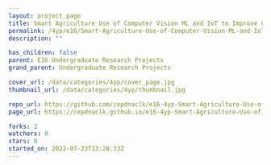 ```yaml
---
layout: project_page
title: Smart Agriculture Use of Computer Vision ML and IoT to Improve Crop Productivity
permalink: /4yp/e16/Smart-Agriculture-Use-of-Computer-Vision-ML-and-IoT-to-Improve-Crop-Productivity/
description: ""

has_children: false
parent: E16 Undergraduate Research Projects
grand_parent: Undergraduate Research Projects

cover_url: /data/categories/4yp/cover_page.jpg
thumbnail_url: /data/categories/4yp/thumbnail.jpg

repo_url: https://github.com/cepdnaclk/e16-4yp-Smart-Agriculture-Use-of-Computer-Vision-ML-and-IoT-to-Improve-Crop-Productivity
page_url: https://cepdnaclk.github.io/e16-4yp-Smart-Agriculture-Use-of-Computer-Vision-ML-and-IoT-to-Improve-Crop-Productivity

forks: 2
watchers: 0
stars: 0
started_on: 2022-07-23T13:28:33Z
---
```



